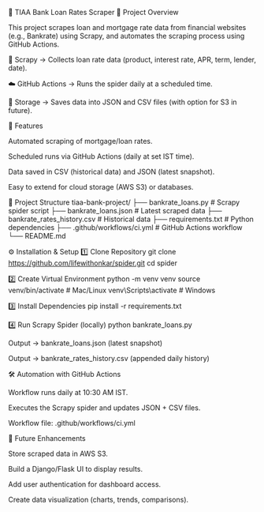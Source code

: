 🏦 TIAA Bank Loan Rates Scraper
📌 Project Overview

This project scrapes loan and mortgage rate data from financial websites (e.g., Bankrate) using Scrapy, and automates the scraping process using GitHub Actions.

🔄 Scrapy → Collects loan rate data (product, interest rate, APR, term, lender, date).

☁️ GitHub Actions → Runs the spider daily at a scheduled time.

💾 Storage → Saves data into JSON and CSV files (with option for S3 in future).

🚀 Features

Automated scraping of mortgage/loan rates.

Scheduled runs via GitHub Actions (daily at set IST time).

Data saved in CSV (historical data) and JSON (latest snapshot).

Easy to extend for cloud storage (AWS S3) or databases.

📂 Project Structure
tiaa-bank-project/
├── bankrate_loans.py        # Scrapy spider script
├── bankrate_loans.json      # Latest scraped data
├── bankrate_rates_history.csv  # Historical data
├── requirements.txt         # Python dependencies
├── .github/workflows/ci.yml # GitHub Actions workflow
└── README.md

⚙️ Installation & Setup
1️⃣ Clone Repository
git clone https://github.com/lifewithonkar/spider.git
cd spider

2️⃣ Create Virtual Environment
python -m venv venv
source venv/bin/activate   # Mac/Linux
venv\Scripts\activate      # Windows

3️⃣ Install Dependencies
pip install -r requirements.txt

4️⃣ Run Scrapy Spider (locally)
python bankrate_loans.py


Output → bankrate_loans.json (latest snapshot)

Output → bankrate_rates_history.csv (appended daily history)

🛠️ Automation with GitHub Actions

Workflow runs daily at 10:30 AM IST.

Executes the Scrapy spider and updates JSON + CSV files.

Workflow file: .github/workflows/ci.yml

📌 Future Enhancements

Store scraped data in AWS S3.

Build a Django/Flask UI to display results.

Add user authentication for dashboard access.

Create data visualization (charts, trends, comparisons).
